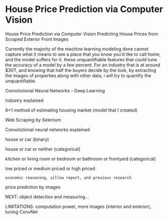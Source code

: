 # House Price Prediction via Computer Vision
 House Price Prediction via Computer Vision
 Predicting House Prices from Scraped Exterior Front Images
 
 Currently the majority of the machine learning modeling done cannot capture what it means to see a place that you know you’d like to call home, and the model suffers for it. these unquantifiable features that could tune the accuracy of a model by a few percent. For an industry that is at around $30T, and knowing that half the buyers decide by the look, by extracting the images of properties along with other data, i will try to quantify the unquantifiable.
 
 Convolutional Neural Networks - Deep Learning
 
  
 industry explained
 
 6+1 method of estimating housing market (model that I created)
 
 Web Scraping by Selenium
 
 Convolutional neural networks explained
 
 house or car (binary)
 
 house or car or neither (categorical)
 
 kitchen or living room or bedroom or bathroom or frontyard (categorical)
 
 low priced or medium priced or high priced
 
 	economic reasoning, zillow report, and previous research
	
 price prediction by images
 
 NEXT: object detection and measuring...
 
 LIMITATIONS: computation power, more images (interior and exterior), tuning ConvNet 
 
 